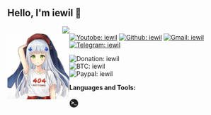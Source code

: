 <h2> Hello, I'm <b>iewil</b> 👋</h2>
<img align='right' src="https://github-readme-stats.vercel.app/api?username=iewilmaestro&show_icons=true&theme=algolia" width="380">

<img align='left' src="https://github.com/iewilmaestro/List/blob/main/404.png" width="140">

[![Youtobe: iewil](https://img.shields.io/youtube/channel/subscribers/UCvBSqRaT6nsPvtl8m6GaQpg?style=social)](https://youtube.com/c/iewil)
[![Github: iewil](https://img.shields.io/github/followers/iewilmaestro?style=social)](https://github.com/iewilmaestro)
[![Gmail: iewil](https://img.shields.io/badge/Gmail-Iewil-green?style=social&logo=gmail)](mailto:purna.iera@gmail.com)
[![Telegram: iewil](https://img.shields.io/badge/Telegram-Iewil-green?style=social&logo=Telegram)](https://t.me/iewil57)
<br>

![Donation: iewil](https://img.shields.io/badge/💰-Donation-blue?style=flat-square)
<br>
![BTC: iewil](https://img.shields.io/badge/BTC-18jswG2t9EZrnHju5dyiYw1yGbkcrTSgJg-blue?style=flat-square&logo=bitcoin)
<br>
![Paypal: iewil](https://img.shields.io/badge/Paypal-Purna.iera@gmail.com-blue?style=flat-square&logo=paypal)
<br>

**Languages and Tools:**<br><br>
<code><img height="20" src="https://raw.githubusercontent.com/github/explore/80688e429a7d4ef2fca1e82350fe8e3517d3494d/topics/terminal/terminal.png"></code>
<br>
